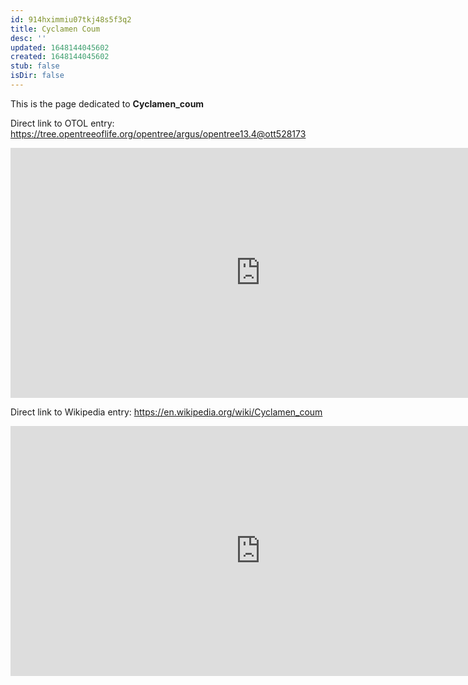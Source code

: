 ```yaml
---
id: 914hximmiu07tkj48s5f3q2
title: Cyclamen Coum
desc: ''
updated: 1648144045602
created: 1648144045602
stub: false
isDir: false
---
```

This is the page dedicated to **Cyclamen_coum**


Direct link to OTOL entry: https://tree.opentreeoflife.org/opentree/argus/opentree13.4@ott528173



<html>
    <body>
    <iframe src="https://tree.opentreeoflife.org/opentree/argus/opentree13.4@ott528173"
    width="800" height="400" frameborder="0" allowfullscreen> </iframe>
    </body>
</html>
    


Direct link to Wikipedia entry: https://en.wikipedia.org/wiki/Cyclamen_coum



<html>
    <body>
    <iframe src="https://en.wikipedia.org/wiki/Cyclamen_coum"
    width="800" height="400" frameborder="0" allowfullscreen> </iframe>
    </body>
</html>
    
